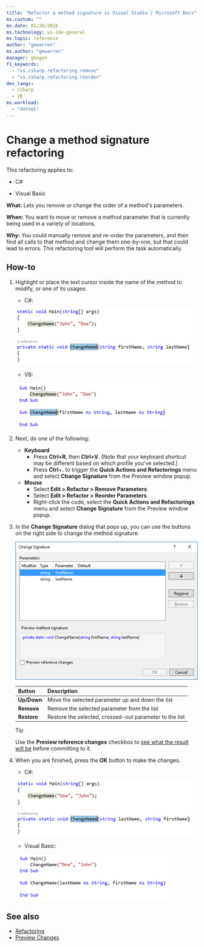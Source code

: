 ```yaml
---
title: "Refactor a method signature in Visual Studio | Microsoft Docs"
ms.custom: ""
ms.date: 01/26/2018
ms.technology: vs-ide-general
ms.topic: reference
author: "gewarren"
ms.author: "gewarren"
manager: ghogen
f1_keywords:
  - "vs.csharp.refactoring.remove"
  - "vs.csharp.refactoring.reorder"
dev_langs:
  - CSharp
  - VB
ms.workload:
  - "dotnet"
---
```

# Change a method signature refactoring

This refactoring applies to:

- C#

- Visual Basic

**What:** Lets you remove or change the order of a method's parameters.

**When:** You want to move or remove a method parameter that is currently being used in a variety of locations.

**Why:** You could manually remove and re-order the parameters, and then find all calls to that method and change them one-by-one, but that could lead to errors.  This refactoring tool will perform the task automatically.

## How-to

1. Highlight or place the text cursor inside the name of the method to modify, or one of its usages:

   - C#:

    ![Highlighted code C#](media/changesignature-highlight-cs.png)

   - VB:

    ![Highlighted code Visual Basic](media/changesignature-highlight-vb.png)

1. Next, do one of the following:

   - **Keyboard**
     - Press **Ctrl+R**, then **Ctrl+V**.  (Note that your keyboard shortcut may be different based on which profile you've selected.)
     - Press **Ctrl**+**.** to trigger the **Quick Actions and Refactorings** menu and select **Change Signature** from the Preview window popup.
   - **Mouse**
     - Select **Edit > Refactor > Remove Parameters**.
     - Select **Edit > Refactor > Reorder Parameters**.
     - Right-click the code, select the **Quick Actions and Refactorings** menu and select **Change Signature** from the Preview window popup.

1. In the **Change Signature** dialog that pops up, you can use the buttons on the right side to change the method signature:

   ![Change Signature dialog](media/changesignature-dialog-cs.png)

   | Button | Description
   | ------ | ---
   | **Up/Down** | Move the selected parameter up and down the list
   | **Remove**  | Remove the selected parameter from the list
   | **Restore** | Restore the selected, crossed-out parameter to the list

   > [!TIP]
   > Use the **Preview reference changes** checkbox to [see what the result will be](../../ide/preview-changes.md) before committing to it.

1. When you are finished, press the **OK** button to make the changes.

   - C#:

    ![Change Signature result - C#](media/changesignature-result-cs.png)

   - Visual Basic:

    ![Change Signature result - Visual Basic](media/changesignature-result-vb.png)

## See also

- [Refactoring](../refactoring-in-visual-studio.md)
- [Preview Changes](../../ide/preview-changes.md)